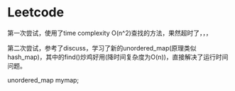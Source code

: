 # Leetcode

第一次尝试，使用了time complexity O(n^2)查找的方法，果然超时了，，，

第二次尝试，参考了discuss，学习了新的unordered_map(原理类似hash_map)，其中的find()炒鸡好用(降时间复杂度为O(n))，直接解决了运行时间问题。

unordered_map<int int> mymap;